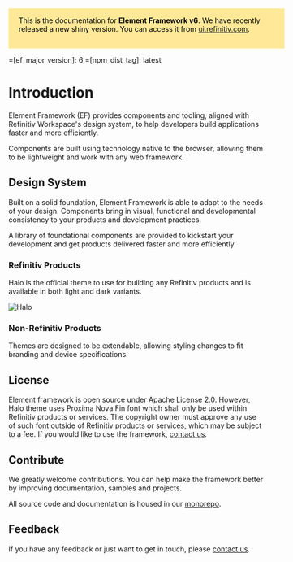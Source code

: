 <!--
type: page
title: Element Framework (V6)
description: Welcome to Element Framework
location: ./
layout: default
-->

<div style="color:black;width:100%;background-color:#FFE999;padding:15px 20px 30px 20px;">This is the documentation for <b>Element Framework v6</b>. We have recently released a new shiny version. You can access it from <a target="_blank" href="http://ui.refinitiv.com">ui.refinitiv.com</a>.</div>

=[ef_major_version]: 6
=[npm_dist_tag]: latest
# Introduction

Element Framework (EF) provides components and tooling, aligned with Refinitiv Workspace's design system, to help developers build applications faster and more efficiently.

Components are built using technology native to the browser, allowing them to be lightweight and work with any web framework.

## Design System

Built on a solid foundation, Element Framework is able to adapt to the needs of your design. Components bring in visual, functional and developmental consistency to your products and development practices.

A library of foundational components are provided to kickstart your development and get products delivered faster and more efficiently.

### Refinitiv Products

Halo is the official theme to use for building any Refinitiv products and is available in both light and dark variants.

![Halo](/resources/images/lseg-workspace.svg)

### Non-Refinitiv Products

Themes are designed to be extendable, allowing styling changes to fit branding and device specifications.

## License

Element framework is open source under Apache License 2.0. However, Halo theme uses Proxima Nova Fin font which shall only be used within Refinitiv products or services. The copyright owner must approve any use of such font outside of Refinitiv products or services, which may be subject to a fee. If you would like to use the framework, [contact us](mailto:ef-support@lseg.com).

## Contribute

We greatly welcome contributions. You can help make the framework better by improving documentation, samples and projects.

All source code and documentation is housed in our [monorepo](https://github.com/Refinitiv/refinitiv-ui).

## Feedback

If you have any feedback or just want to get in touch, please [contact us](mailto:ef-support@lseg.com).
